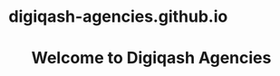 # digiqash-agencies.github.io
<DOCTYPE html>
<html>
<head>
  <title>Digiqash Agencies</title>
  <style>
    /* Style the popup box */
    .popup {
      display: none;
      position: fixed;
      top: 50%;
      left: 50%;
      transform: translate(-50%, -50%);
      background: white;
      padding: 30px;
      border-radius: 15px;
      box-shadow: 0 0 25px rgba(0, 0, 0, 0.3);
      text-align: center;
      z-index: 1000;
      width: 300px;
      font-family: Arial, sans-serif;
      animation: fadeIn 0.6s;
    }

    /* Dark background behind popup */
    .overlay {
      display: none;
      position: fixed;
      top: 0;
      left: 0;
      width: 100%;
      height: 100%;
      background: rgba(0, 0, 0, 0.5);
      z-index: 999;
    }

    /* Button inside popup */
    .popup button {
      margin-top: 15px;
      padding: 10px 20px;
      background: #007bff;
      border: none;
      color: white;
      border-radius: 5px;
      cursor: pointer;
    }

    @keyframes fadeIn {
      from { opacity: 0; transform: translate(-50%, -60%); }
      to { opacity: 1; transform: translate(-50%, -50%); }
    }
  </style>
</head>
<body>
  <h1 style="text-align:center;">Welcome to Digiqash Agencies</h1>

  <!-- Overlay and popup box -->
  <div class="overlay" id="overlay"></div>
  <div class="popup" id="popup">
    <h2>Welcome to Digiqash Agencies</h2>
    <p>We’re glad to have you here!</p>
    <button onclick="closePopup()">OK</button>
  </div>

  <script>
    // Show popup automatically after 1 second
    window.onload = function() {
      setTimeout(openPopup, 1000);
    }

    function openPopup() {
      document.getElementById("popup").style.display = "block";
      document.getElementById("overlay").style.display = "block";
    }

    function closePopup() {
      document.getElementById("popup").style.display = "none";
      document.getElementById("overlay").style.display = "none";
    }
    /*🌈 Top banner */
    .top-banner {
      background: linear-gradient(90deg, #7b2ff7, #f107a3);
      color: white;
      text-align: center;
      padding: 20px 10px;
      font-size: 20px;
      font-weight: bold;
      position: sticky;
      top: 0;
      z-index: 1000;
      box-shadow: 0 2px 6px rgba(0,0,0,0.2);
    }

    .top-banner a {
      background: white;
      color: #7b2ff7;
      padding: 10px 20px;
      border-radius: 25px;
      text-decoration: none;
      font-weight: bold;
      margin-left: 10px;
      box-shadow: 0 3px 6px rgba(0,0,0,0.2);
      transition: all 0.3s ease;
    }

    .top-banner a:hover {
      background: #f1f1f1;
    }
  </script>
</body>
</html>
